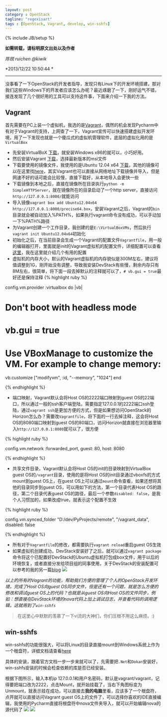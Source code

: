 ```yaml
---
layout: post
category : OpenStack
tagline: "regexisart"
tags : [OpenStack, Vagrant, develop, win-sshfs]
---
```

{% include JB/setup %}

**如需转载，请标明原文出处以及作者**

*陈锐 ruichen @kiwik*

*2013/12/22 10:50:44  *

----------

没事看了一下OpenStack的开发者指导，发现只有Linux下的开发环境搭建，那对我们这些Windows下的开发者应该怎么办呢？最近琢磨了一下，刚好运气不错，接连发现了几个很好用的工具可以支持这件事，下面来介绍一下我的方法。

## Vagrant

首先需要在PC上装一个虚拟机，我选的是[Vagrant](http://www.vagrantup.com/)，偶然的机会发现Pycharm中有对于Vagrant的支持，上网查了一下，Vagrant宣传可以快速搭建虚拟开发环境，用了一下发现也就是一个傻瓜式的虚拟机管理软件，底层的虚拟化用的是`VirtualBox`

- 先安装VirtualBoX [下载](https://www.virtualbox.org/wiki/Downloads)，就安装Windows x86的就可以，小巧好用。
- 然后安装Vagrant [下载](http://downloads.vagrantup.com/)，选择最新版本的msi文件
- 下载要使用的镜像文件，我使用的是Ubuntu 12.04 x64 [下载](http://files.vagrantup.com/precise64.box)，其他的镜像可以在这里找[here](http://www.vagrantbox.es/)，其实Vagrant也可以直接从网络地址下载镜像并导入，但是网速不好的话可能会比较慢，直接下载好，从本地导入会更快一些
- 下载镜像到本地之后，直接在镜像所在目录执行`python -m SimpleHTTPServer`，就在镜像所在的目录启动了一个http server，直接访问`http://127.0.0.1:8000/`就能访问
- 导入镜像`vagrant box add Ubuntu12.04x64 http://127.0.0.1:8000/precise64.box`，安装Vagrant之后，Vagrant的`bin`目录就会被自动加入%PATH%，如果执行vagrant命令没有成功，可以手动加一下%PATH%路径
- 为Vagrant创建一个工作目录，我创建的是`E:\VirtualBoxVMs`，然后执行`vagrant init Ubuntu12.04x64`初始化
- 初始化之后，在当前目录会生成一个Vagrant的配置文件`Vagrantfile`，用一般的编辑器打开，里面就是init的Vagrant虚拟机的配置文件，详细配置可以查看[这里](http://docs.vagrantup.com/v2/vagrantfile/index.html)，我在这里就介绍几个有用的配置
- 虚拟机的内存大小，默认的Vagrant虚拟机的内存貌似是300M左右，建议将值调整到1G，刚开始没有调整，导致我安装DevStack有些慢，剩余内存只有8M左右，很简单，将下面一段去掉默认的注释就可以了，`# vb.gui = true`最好还是保持注释
{% highlight ruby %}

config.vm.provider :virtualbox do |vb|
  # Don't boot with headless mode
  # vb.gui = true
  
  # Use VBoxManage to customize the VM. For example to change memory:
  vb.customize ["modifyvm", :id, "--memory", "1024"]
end

{% endhighlight %}

- 端口映射，Vagrant默认会将Host OS的2222端口映射到guest OS的22端口，所以通过一般的ssh客户端登陆，需要指定127.0.0.1的2222端口ssh登陆，通过`vagrant ssh`是更加方便的方式，但是如果想访问OpenStack的Horizon怎么办？需要改`Vagrantfile`，将下面的一行去掉注释，这会将Host OS的8080端口映射到guest OS的80端口，访问Horizon就直接在浏览器里输入`http://127.0.0.1:8080`就可以了，很方便

{% highlight ruby %}

config.vm.network :forwarded_port, guest: 80, host: 8080

{% endhighlight %}

- 共享文件目录，Vagrant默认会将Host OS的init的目录映射到VirtualBox guest OS的`/vagrant`目录，使用的是将Host OS的init目录通过vboxfs的方式mount到guest OS上，在guest OS上可以通过`mount`命令查看，如果还想将其他的目录同步到guest OS，可以用如下的方法，第一个目录代表Host OS的路径，第二个目录代表guest OS的路径，最后一个参数`disabled: false`，是我个人习惯加的，如果改成true，就表示这个配置不生效

{% highlight ruby %}

config.vm.synced_folder "D:/dev/PyProjects/remote", "/vagrant_data", disabled: false

{% endhighlight %}

- 所有对于`Vagrantfile`的修改，都需要执行`vagrant reload`重启guest OS生效
- 如果虚拟机创建成功，DevStack安装好了之后，就可以通过`vagrant package`命令将这个已配置好DevStack的Ubuntu虚拟机打包成box文件，用于以后的环境恢复，或者直接分发给项目组的同事使用，关于DevStack的安装配置可以参考的我的另一篇[blog](http://kiwik.github.io/openstack/2013/12/21/DevStack-install-in-China/)
![][1]

*以上的所有的Vagrant的功能，帮助我们方便的管理了个人的OpenStack开发环境，完成了Host OS向guest OS同步文件，但是还有一个问题，就是怎么方便的修改和调试guest OS上的代码？也就是从guest OS向Host OS的文件同步，例如：想直接在DevStack环境的nova代码上加上调试日志，并查看代码的调用逻辑，这就用到了`win-sshfs`*

> 在这里心中默默的羡慕了一下vi流的大神们，你们压根不用这么麻烦。:)

## win-sshfs

win-sshfs的功能很强大，可以将Linux的目录直接mount到Windows系统上作为一个根盘符，详细文档请查看[here](http://code.google.com/p/win-sshfs/)

具体的安装，跟着官方文档一步一步来就可以了，先需要把`.Net`和`Dokan`安装好，win-sshfs安装的时候会检查依赖的库是否已经安装。

根据下图所示，输入本机ip 127.0.0.1和用户名密码，默认是vagrant/vagrant，记得要把端口改为2222，点击Mount，就开始挂载了，当右下角图标变为Unmount，就表示挂在成功，可以直接去**我的电脑**里看，应该多了一个根盘符，点开就可以直接访问Vagrant guest OS上的文件了，可以选择你喜欢的IDE直接编辑，我使用的Pycharm直接将根盘符中nova文件夹导入，就可以开始编辑nova的源代码了
![][2]
![][3]

[1]: https://raw.github.com/kiwik/kiwik.github.io/master/_posts_images/2013-12-22/1.JPG
[2]: https://raw.github.com/kiwik/kiwik.github.io/master/_posts_images/2013-12-22/2.JPG
[3]: https://raw.github.com/kiwik/kiwik.github.io/master/_posts_images/2013-12-22/3.JPG